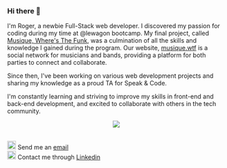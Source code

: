 ### Hi there 👋
I'm Roger, a newbie Full-Stack web developer. I discovered my passion for coding during my time at @lewagon bootcamp.
My final project, called [Musique, Where's The Funk](https://github.com/OmaryMahboob/le-musique-project), was a culmination of all the skills and knowledge I gained during the program. Our website, [musique.wtf](https://www.musique.wtf) is a social network for musicians and bands, providing a platform for both parties to connect and collaborate.

Since then, I've been working on various web development projects and sharing my knowledge as a proud TA for Speak & Code.

I'm constantly learning and striving to improve my skills in front-end and back-end development, and excited to collaborate with others in the tech community.

<p align="center">
  <a href="#">
    <img src="https://skillicons.dev/icons?i=rails,ruby,html,css,js" />
  </a>
</p>
<br>
<span>
  <img src="https://user-images.githubusercontent.com/117030484/234676614-0509bf6c-f8e3-4653-83dc-a01353701da0.png" height="20px" />
  Send me an <a href="mailto:roger.silva@live.cl">email</a>
</span>
<br>
<span>
  <img src="https://user-images.githubusercontent.com/117030484/234676223-a741aa77-c58a-4833-928b-d4b7593dfb28.png" height="20px" />
  Contact me through <a href="https://www.linkedin.com/in/rog-silva/">Linkedin</a>
</span>
